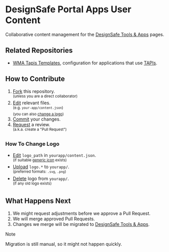 # DesignSafe Portal Apps User Content

Collaborative content management for the [DesignSafe Tools & Apps](https://www.designsafe-ci.org/use-designsafe/tools-applications/) pages.

## Related Repositories

- [WMA Tapis Templates](https://github.com/TACC/WMA-Tapis-Templates/), configuration for applications that use [TAPIs](https://tacc.utexas.edu/research/tacc-research/tapis/).

## How to Contribute

1. [Fork](https://docs.github.com/en/pull-requests/collaborating-with-pull-requests/working-with-forks/fork-a-repo) this repository.\
    <sup>(unless you are a direct collaborator)</sup>
2. [Edit](https://docs.github.com/en/repositories/working-with-files/managing-files/editing-files) relevant files.\
    <sup>(e.g. `your-app/content.json`)\
    (you can also [change a logo](#how-to-change-logo))</sup>
3. [Commit](https://docs.github.com/en/pull-requests/committing-changes-to-your-project/creating-and-editing-commits/about-commits) your changes.
4. [Request](https://docs.github.com/en/pull-requests/collaborating-with-pull-requests/proposing-changes-to-your-work-with-pull-requests/creating-a-pull-request) a review.\
    <sup>(a.k.a. create a "Pull Request")</sup>

### How To Change Logo

- [Edit](https://docs.github.com/en/repositories/working-with-files/managing-files/editing-files) `logo_path` in `yourapp/content.json`.\
    <sup>(if suitable [generic icon](./_icons) exists)</sup>
- [Upload](https://docs.github.com/en/repositories/working-with-files/managing-files/adding-a-file-to-a-repository) `logo.*` to `yourapp/`.\
    <sup>(preferred formats: `.svg`, `.png`)</sup>
- [Delete](https://docs.github.com/en/repositories/working-with-files/managing-files/deleting-files-in-a-repository#deleting-a-file) logo from `yourapp/`.\
    <sup>(if any old logo exists)</sup>

## What Happens Next

1. We might request adjustments before we approve a Pull Request.
2. We will merge approved Pull Requests.
3. Changes we merge will be migrated to [DesignSafe Tools & Apps](https://www.designsafe-ci.org/use-designsafe/tools-applications/).

> [!NOTE]
> Migration is still manual, so it might not happen quickly.
